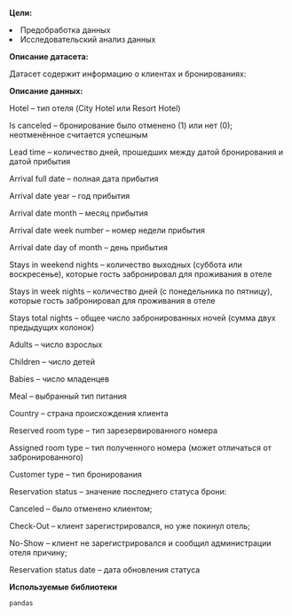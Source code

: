 **Цели:**
<li>
Предобработка данных
<li>
Исследовательский анализ данных

**Описание датасета:**

Датасет содержит информацию о клиентах и бронированиях:

**Описание данных:**

Hotel – тип отеля (City Hotel или Resort Hotel)

Is canceled – бронирование было отменено (1) или нет (0); неотменённое считается успешным

Lead time – количество дней, прошедших между датой бронирования и датой прибытия

Arrival full date – полная дата прибытия

Arrival date year – год прибытия

Arrival date month – месяц прибытия

Arrival date week number – номер недели прибытия

Arrival date day of month – день прибытия

Stays in weekend nights – количество выходных (суббота или воскресенье), которые гость забронировал для проживания в отеле

Stays in week nights – количество дней (с понедельника по пятницу), которые гость забронировал для проживания в отеле

Stays total nights – общее число забронированных ночей (сумма двух предыдущих колонок)

Adults – число взрослых

Children – число детей

Babies – число младенцев

Meal – выбранный тип питания

Country – страна происхождения клиента

Reserved room type – тип зарезервированного номера

Assigned room type – тип полученного номера (может отличаться от забронированного)

Customer type – тип бронирования

Reservation status – значение последнего статуса брони:

Canceled – было отменено клиентом;

Check-Out – клиент зарегистрировался, но уже покинул отель;

No-Show – клиент не зарегистрировался и сообщил администрации отеля причину;

Reservation status date – дата обновления статуса

**Используемые библиотеки**

`pandas`

